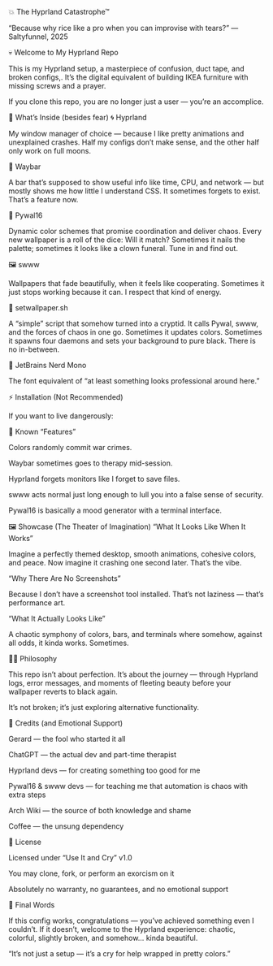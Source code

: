 💥 The Hyprland Catastrophe™

“Because why rice like a pro when you can improvise with tears?” — Saltyfunnel, 2025

💀 Welcome to My Hyprland Repo

This is my Hyprland setup, a masterpiece of confusion, duct tape, and broken configs,.
It’s the digital equivalent of building IKEA furniture with missing screws and a prayer.

If you clone this repo, you are no longer just a user — you’re an accomplice.

🧩 What’s Inside (besides fear)
🌀 Hyprland

My window manager of choice — because I like pretty animations and unexplained crashes.
Half my configs don’t make sense, and the other half only work on full moons.

🧱 Waybar

A bar that’s supposed to show useful info like time, CPU, and network — but mostly shows me how little I understand CSS.
It sometimes forgets to exist. That’s a feature now.

🎨 Pywal16

Dynamic color schemes that promise coordination and deliver chaos.
Every new wallpaper is a roll of the dice: Will it match? Sometimes it nails the palette; sometimes it looks like a clown funeral. Tune in and find out.

🖼️ swww

Wallpapers that fade beautifully, when it feels like cooperating.
Sometimes it just stops working because it can.
I respect that kind of energy.

🧠 setwallpaper.sh

A “simple” script that somehow turned into a cryptid.
It calls Pywal, swww, and the forces of chaos in one go.
Sometimes it updates colors. Sometimes it spawns four daemons and sets your background to pure black.
There is no in-between.

💾 JetBrains Nerd Mono

The font equivalent of “at least something looks professional around here.”

⚡ Installation (Not Recommended)

If you want to live dangerously:


🤡 Known “Features”

Colors randomly commit war crimes.

Waybar sometimes goes to therapy mid-session.

Hyprland forgets monitors like I forget to save files.

swww acts normal just long enough to lull you into a false sense of security.

Pywal16 is basically a mood generator with a terminal interface.

🖼️ Showcase (The Theater of Imagination)
“What It Looks Like When It Works”

Imagine a perfectly themed desktop, smooth animations, cohesive colors, and peace.
Now imagine it crashing one second later. That’s the vibe.

“Why There Are No Screenshots”

Because I don’t have a screenshot tool installed.
That’s not laziness — that’s performance art.

“What It Actually Looks Like”

A chaotic symphony of colors, bars, and terminals where somehow, against all odds, it kinda works. Sometimes.

🧘‍♂️ Philosophy

This repo isn’t about perfection.
It’s about the journey — through Hyprland logs, error messages, and moments of fleeting beauty before your wallpaper reverts to black again.

It’s not broken; it’s just exploring alternative functionality.

🙏 Credits (and Emotional Support)

Gerard — the fool who started it all

ChatGPT — the actual dev and part-time therapist

Hyprland devs — for creating something too good for me

Pywal16 & swww devs — for teaching me that automation is chaos with extra steps

Arch Wiki — the source of both knowledge and shame

Coffee — the unsung dependency

🧨 License

Licensed under “Use It and Cry” v1.0

You may clone, fork, or perform an exorcism on it

Absolutely no warranty, no guarantees, and no emotional support

🫠 Final Words

If this config works, congratulations — you’ve achieved something even I couldn’t.
If it doesn’t, welcome to the Hyprland experience:
chaotic, colorful, slightly broken, and somehow… kinda beautiful.

“It’s not just a setup — it’s a cry for help wrapped in pretty colors.”
